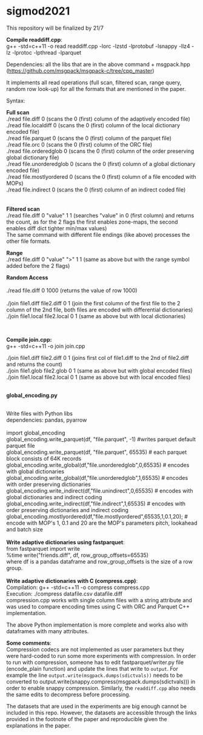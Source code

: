 # sigmod2021
This repository will be finalized by 21/7

<b>Compile readdiff.cpp</b>: <br>
g++ -std=c++11 -o read readdiff.cpp -lorc -lzstd -lprotobuf -lsnappy -llz4 -lz -lprotoc -lpthread -lparquet <br>

Dependencies: all the libs that are in the above command + msgpack.hpp (https://github.com/msgpack/msgpack-c/tree/cpp_master)

It implements all read operations (full scan, filtered scan, range query, random row look-up) for all the formats that are mentioned in the paper.

Syntax:

<b>Full scan</b> <br>
./read file.diff 0 (scans the 0 (first) column of the adaptively encoded file) <br>
./read file.localdiff 0 (scans the 0 (first) column of the local dictionary encoded file)<br>
./read file.parquet 0 (scans the 0 (first) column of the parquet file)<br>
./read file.orc 0 (scans the 0 (first) column of the ORC file)<br>
./read file.orderedglob 0 (scans the 0 (first) column of the order preserving global dictionary file)<br>
./read file.unorderedglob 0 (scans the 0 (first) column of a global dictionary encoded file)<br>
./read file.mostlyordered 0 (scans the 0 (first) column of a file encoded with MOPs)<br>
./read file.indirect 0 (scans the 0 (first) column of an indirect coded file)<br>
<br>
<br>
<b>Filtered scan</b><br>
./read file.diff 0 "value" 1 1 (searches "value" in 0 (first column) and returns the count, as for the 2 flags the first enables zone-maps, the second enables diff dict tighter min/max values)<br>
The same command with different file endings (like above) processes the other file formats.<br>

<b>Range</b><br>
./read file.diff 0 "value" ">" 1 1 (same as above but with the range symbol added before the 2 flags)<br>

<b>Random Access</b><br>
<br>
./read file.diff 0 1000 (returns the value of row 1000)<br>
<br>
./join file1.diff file2.diff 0 1 (join the first column of the first file to the 2 column of the 2nd file, both files are encoded with differential dictionaries)<br>
./join file1.local file2.local 0 1 (same as above but with local dictionaries)<br>

<br>


<b>Compile join.cpp:</b> <br>
g++ -std=c++11 -o join join.cpp<br>

./join file1.diff file2.diff 0 1 (joins first col of file1.diff to the 2nd of file2.diff and returns the count)<br>
./join file1.glob file2.glob 0 1 (same as above but with global encoded files)<br>
./join file1.local file2.local 0 1 (same as above but with local encoded files)<br>
<br>

<b>global_encoding.py</b><br>



<br>
Write files with Python libs<br>
dependencies: pandas, pyarrow<br>
<br>
import global_encoding <br>
global_encoding.write_parquet(df, "file.parquet", -1) #writes parquet default parquet file<br>
global_encoding.write_parquet(df, "file.parquet", 65535) # each parquet block consists of 64K records<br>
global_encoding.write_global(df,"file.unorderedglob",0,65535) # encodes with global dictionaries<br>
global_encoding.write_global(df,"file.unorderedglob",1,65535) # encodes with order preserving dictionaries<br>
global_encoding.write_indirect(df,"file.unindirect",0,65535) # encodes with global dictionaries and indirect coding<br>
global_encoding.write_indirect(df,"file.indirect",1,65535) # encodes with order preserving dictionaries and indirect coding<br>
global_encoding.mostlyordered(df,"file.mostlyordered",65535,1,0.1,20); # encode with MOP's 1, 0.1 and 20 are the MOP's parameters pitch, lookahead and batch size<br>

<br>
<b>Write adaptive dictionaries using fastparquet</b>:<br>
from fastparquet import write<br>
%time write("friends.diff", df, row_group_offsets=65535)<br>
where df is a pandas dataframe and row_group_offsets is the size of a row group.<br>


<br>
<b>Write adaptive dictionaries with C (compress.cpp)</b>:<br>
Compilation: g++ -std=c++11 -o compress compress.cpp <br>
Execution: ./compress datafile.csv datafile.diff <br>
compression.cpp works with single column files with a string attribute and was used to compare encoding times using C with ORC and Parquet C++ implementation. 

The above Python implementation is more complete and works also with dataframes with many attributes. <br>

<b>Some comments</b>:<br>
Compression codecs are not implemented as user parameters but they were hard-coded to run some more experiments with compression. 
In order to run with compression, someone has to edit fastparquet/writer.py file (encode_plain function) and update the lines that write to `output`.
For example the line `output.write(msgpack.dumps(sdictvals))` needs to be converted to
output.write(snappy.compress(msgpack.dumps(sdictvals))) in order to enable snappy compression.
Similarly, the `readdiff.cpp` also needs the same edits to decompress before processing.

The datasets that are used in the experiments are big enough cannot be included in this repo. However, the datasets are accessible through the links provided in the footnote of the paper and reproducible given the explanations in the paper. 







